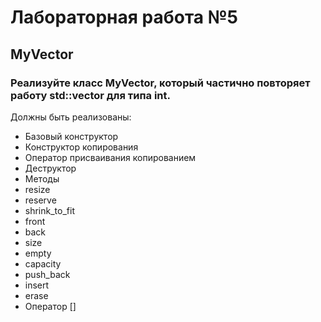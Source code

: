 <h1>Лабораторная работа №5</h1>
<h2>MyVector</h2>
<h3>Реализуйте класс MyVector, который частично повторяет работу std::vector для типа int.</h3>
<p>Должны быть реализованы:</p>
<ul>
  <li>Базовый конструктор</li>
  <li>Конструктор копирования</li>
  <li>Оператор присваивания копированием</li>
  <li>Деструктор</li>
  <li>Методы</li>
  <li>resize</li>
  <li>reserve</li>
  <li>shrink_to_fit</li>
  <li>front</li>
  <li>back</li>
  <li>size</li>
  <li>empty</li>
  <li>capacity</li>
  <li>push_back</li>
  <li>insert</li>
  <li>erase</li>
  <li>Оператор []</li>
</ul>
